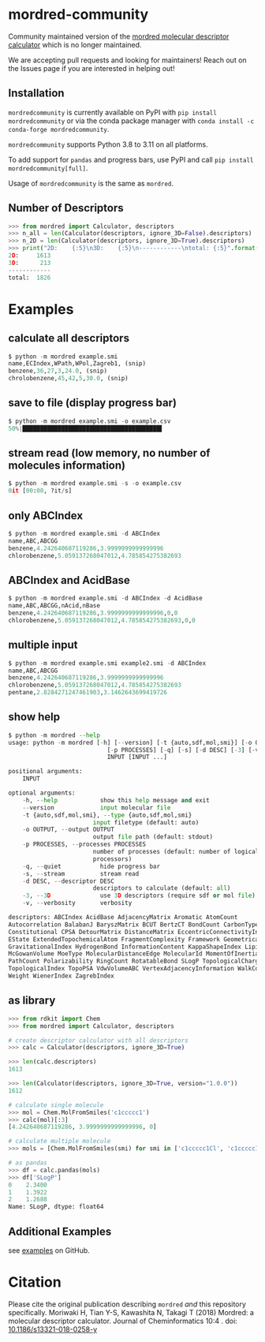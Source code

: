 # mordred-community
Community maintained version of the [mordred molecular descriptor calculator](https://github.com/mordred-descriptor/mordred) which is no longer maintained.

We are accepting pull requests and looking for maintainers!
Reach out on the Issues page if you are interested in helping out!

## Installation
`mordredcommunity` is currently available on PyPI with `pip install mordredcommunity` or via the conda package manager with `conda install -c conda-forge mordredcommunity`.

`mordredcommunity` supports Python 3.8 to 3.11 on all platforms.

To add support for `pandas` and progress bars, use PyPI and call `pip install mordredcommunity[full]`.

Usage of `mordredcommunity` is the same as `mordred`.

## Number of Descriptors

```python
>>> from mordred import Calculator, descriptors
>>> n_all = len(Calculator(descriptors, ignore_3D=False).descriptors)
>>> n_2D = len(Calculator(descriptors, ignore_3D=True).descriptors)
>>> print("2D:    {:5}\n3D:    {:5}\n------------\ntotal: {:5}".format(n_2D, n_all - n_2D, n_all))
2D:     1613
3D:      213
------------
total:  1826
```

# Examples

## calculate all descriptors

```python
$ python -m mordred example.smi
name,ECIndex,WPath,WPol,Zagreb1, (snip)
benzene,36,27,3,24.0, (snip)
chrolobenzene,45,42,5,30.0, (snip)
```


## save to file (display progress bar)

```python
$ python -m mordred example.smi -o example.csv
50%|███████████████████████████████████████▌                                       | 1/2 [00:00<00:00,  7.66it/s]
```

## stream read (low memory, no number of molecules information)

```python
$ python -m mordred example.smi -s -o example.csv
0it [00:00, ?it/s]
```

## only ABCIndex

```python
$ python -m mordred example.smi -d ABCIndex
name,ABC,ABCGG
benzene,4.242640687119286,3.9999999999999996
chlorobenzene,5.059137268047012,4.785854275382693
```

## ABCIndex and AcidBase

```python
$ python -m mordred example.smi -d ABCIndex -d AcidBase
name,ABC,ABCGG,nAcid,nBase
benzene,4.242640687119286,3.9999999999999996,0,0
chlorobenzene,5.059137268047012,4.785854275382693,0,0
```

## multiple input

```python
$ python -m mordred example.smi example2.smi -d ABCIndex
name,ABC,ABCGG
benzene,4.242640687119286,3.9999999999999996
chlorobenzene,5.059137268047012,4.785854275382693
pentane,2.8284271247461903,3.1462643699419726
```

## show help

```python
$ python -m mordred --help
usage: python -m mordred [-h] [--version] [-t {auto,sdf,mol,smi}] [-o OUTPUT]
                            [-p PROCESSES] [-q] [-s] [-d DESC] [-3] [-v]
                            INPUT [INPUT ...]

positional arguments:
    INPUT

optional arguments:
    -h, --help            show this help message and exit
    --version             input molecular file
    -t {auto,sdf,mol,smi}, --type {auto,sdf,mol,smi}
                        input filetype (default: auto)
    -o OUTPUT, --output OUTPUT
                        output file path (default: stdout)
    -p PROCESSES, --processes PROCESSES
                        number of processes (default: number of logical
                        processors)
    -q, --quiet           hide progress bar
    -s, --stream          stream read
    -d DESC, --descriptor DESC
                        descriptors to calculate (default: all)
    -3, --3D              use 3D descriptors (require sdf or mol file)
    -v, --verbosity       verbosity

descriptors: ABCIndex AcidBase AdjacencyMatrix Aromatic AtomCount
Autocorrelation BalabanJ BaryszMatrix BCUT BertzCT BondCount CarbonTypes Chi
Constitutional CPSA DetourMatrix DistanceMatrix EccentricConnectivityIndex
EState ExtendedTopochemicalAtom FragmentComplexity Framework GeometricalIndex
GravitationalIndex HydrogenBond InformationContent KappaShapeIndex Lipinski
McGowanVolume MoeType MolecularDistanceEdge MolecularId MomentOfInertia MoRSE
PathCount Polarizability RingCount RotatableBond SLogP TopologicalCharge
TopologicalIndex TopoPSA VdwVolumeABC VertexAdjacencyInformation WalkCount
Weight WienerIndex ZagrebIndex
```

## as library

```python
>>> from rdkit import Chem
>>> from mordred import Calculator, descriptors

# create descriptor calculator with all descriptors
>>> calc = Calculator(descriptors, ignore_3D=True)

>>> len(calc.descriptors)
1613

>>> len(Calculator(descriptors, ignore_3D=True, version="1.0.0"))
1612

# calculate single molecule
>>> mol = Chem.MolFromSmiles('c1ccccc1')
>>> calc(mol)[:3]
[4.242640687119286, 3.9999999999999996, 0]

# calculate multiple molecule
>>> mols = [Chem.MolFromSmiles(smi) for smi in ['c1ccccc1Cl', 'c1ccccc1O', 'c1ccccc1N']]

# as pandas
>>> df = calc.pandas(mols)
>>> df['SLogP']
0    2.3400
1    1.3922
2    1.2688
Name: SLogP, dtype: float64
```

## Additional Examples
see [examples](https://github.com/JacksonBurns/mordred-community/tree/main/examples) on GitHub.

# Citation
Please cite the original publication describing `mordred` _and_ this repository specifically.
Moriwaki H, Tian Y-S, Kawashita N, Takagi T (2018) Mordred: a molecular descriptor calculator. Journal of Cheminformatics 10:4 . doi: [10.1186/s13321-018-0258-y](https://doi.org/10.1186/s13321-018-0258-y)
